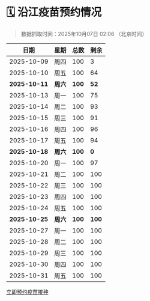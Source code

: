 # 🗓️ 沿江疫苗预约情况

> 数据抓取时间：2025年10月07日 02:06 （北京时间）

| 日期 | 星期 | 总数 | 剩余 |
|------|------|------|------|
| 2025-10-09 | 周四 | 100 | 3 |
| 2025-10-10 | 周五 | 100 | 64 |
| **2025-10-11** | **周六** | **100** | **52** |
| 2025-10-13 | 周一 | 100 | 75 |
| 2025-10-14 | 周二 | 100 | 93 |
| 2025-10-15 | 周三 | 100 | 91 |
| 2025-10-16 | 周四 | 100 | 96 |
| 2025-10-17 | 周五 | 100 | 94 |
| **2025-10-18** | **周六** | **100** | **0** |
| 2025-10-20 | 周一 | 100 | 97 |
| 2025-10-21 | 周二 | 100 | 100 |
| 2025-10-22 | 周三 | 100 | 100 |
| 2025-10-23 | 周四 | 100 | 100 |
| 2025-10-24 | 周五 | 100 | 100 |
| **2025-10-25** | **周六** | **100** | **100** |
| 2025-10-27 | 周一 | 100 | 100 |
| 2025-10-28 | 周二 | 100 | 100 |
| 2025-10-29 | 周三 | 100 | 100 |
| 2025-10-30 | 周四 | 100 | 100 |
| 2025-10-31 | 周五 | 100 | 100 |


<div class="button-container">
<a class="btn" href="http://yfzweb.ishequ.net/#/login" target="_blank">立即预约疫苗接种</a>
</div>
